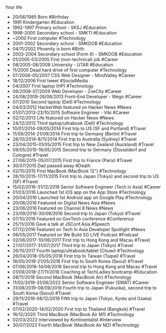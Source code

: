 Your life

- 20/06/1985 Born #Birthday
- 1991 Kindergarten #Education
- 1992-1997 Primary school - SKSJ #Education
- 1998-2000 Secondary school - SMKTI #Education
- ~2000 First computer #Technology
- 2001-2002 Secondary school - SMKDOB #Education
- 04/11/2002 Phoenity is born #Birth
- 2003-2004 Secondary school (Form 6) - SMKDOB #Education
- 01/2005-03/2005 First (non-technical) job #Career
- 08/2005-08/2008 University - UTAR #Education
- 11/2005 Dead hard drive of first computer #Technology
- 07/2006-05/2007 CSS Web Designer - MindValley #Career
- 18/12/2006 First tweet #SocialMedia
- 04/2007 First laptop (HP) #Technology
- 06/2008-07/2009 Web Developer - ZoeCity #Career
- 24/08/2009-26/06/2013 Front-End Developer - Wego #Career
- 07/2010 Second laptop (Dell) #Technology
- 04/03/2012 HackerWeb featured on Hacker News #News
- 01/07/2013-23/10/2015 Software Engineer - Viki #Career
- 02/12/2013 Life featured on Hacker News #News
- 24/12/2013 Third laptop/ultrabook (Dell) #Technology
- 10/01/2014-09/05/2014 First trip to US (SF and Portland) #Travel
- 11/09/2014-21/09/2014 First trip to Germany (Berlin) #Travel
- 28/10/2014-8/11/2014 First trip to Australia (Sydney) #Travel
- 23/04/2015-01/05/2015 First trip to New Zealand (Auckland) #Travel
- 09/05/2015-16/05/2015 Second trip to Germany (Düsseldorf and Cologne) #Travel
- 27/06/2015-05/07/2015 First trip to France (Paris) #Travel
- 30/07/2015 Dad passed away #Death
- 02/10/2015 First MacBook (MacBook 12") #Technology
- 26/10/2015-17/11/2015 First trip to Japan (Tokyo) and second trip to US (SF) #Travel
- 15/02/2016-31/12/2018 Senior Software Engineer (Tech in Asia) #Career
- 01/03/2016 Launched 1st iOS app on the App Store #Technology
- 20/04/2016 Launched 1st Android app on Google Play #Technology
- 20/06/2016 Featured on Digital News Asia #News
- 23/06/2016 Featured on Channel 8 News #News
- 23/09/2016-30/09/2016 Second trip to Japan (Tokyo) #Travel
- 07/10/2016 Featured on GovTech conference #Conference
- 25/11/2016 Gave a talk at JSConf.Asia #Speech
- 07/12/2016 Featured on Tech In Asia Developer Spotlight #News
- 06/05/2017 Featured on We Build SG LIVE Podcast #Podcast
- 02/06/2017-10/06/2017 First trip to Hong Kong and Macau #Travel
- 27/07/2017-31/07/2017 Third trip to Japan (Tokyo) #Travel
- 26/10/2017 Fourth laptop/ultrabook/tablet (Chuwi) #Technology
- 26/04/2018-05/05/2018 First trip to Taiwan (Taipei) #Travel
- 18/05/2018-21/05/2018 First trip to South Korea (Seoul) #Travel
- 07/06/2018-14/06/2018 Second trip to Hong Kong and Macau #Travel
- 01/09/2018-27/11/2018 Coaching at TechLadies bootcamp #Education
- 08/11/2018 Second MacBook (MacBook Air) #Technology
- 11/02/2019-31/06/2022 Senior Software Engineer (SWAT) #Career
- 31/08/2019-08/09/2019 Fourth trip to Japan (Fukuoka), second trip to South Korea (Seoul) #Travel
- 29/11/2019-08/12/2019 Fifth trip to Japan (Tokyo, Kyoto and Osaka) #Travel
- 07/02/2020-14/02/2020 First trip to Thailand (Bangkok) #Travel
- 16/12/2020 Third MacBook (MacBook Air M1) #Technology
- 02/03/2022 Interviewed by Kontinentalist #Interview
- 30/07/2022 Fourth MacBook (MacBook Air M2) #Technology
